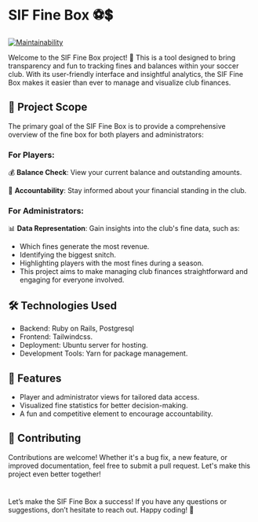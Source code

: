 # SIF Fine Box ⚽💲

[![Maintainability](https://api.codeclimate.com/v1/badges/ee927b865c67531b86dc/maintainability)](https://codeclimate.com/github/Arctic-Interactive/sif_fine_box/maintainability)

Welcome to the SIF Fine Box project! 🎉 This is a tool designed to bring transparency and fun to tracking fines and balances within your soccer club. With its user-friendly interface and insightful analytics, the SIF Fine Box makes it easier than ever to manage and visualize club finances.

## 🎯 Project Scope

The primary goal of the SIF Fine Box is to provide a comprehensive overview of the fine box for both players and administrators:

### For Players:

💰 **Balance Check**: View your current balance and outstanding amounts.

🏅 **Accountability**: Stay informed about your financial standing in the club.

### For Administrators:

📊 **Data Representation**: Gain insights into the club's fine data, such as:

* Which fines generate the most revenue.
* Identifying the biggest snitch.
* Highlighting players with the most fines during a season.
* This project aims to make managing club finances straightforward and engaging for everyone involved.

## 🛠️ Technologies Used

* Backend: Ruby on Rails, Postgresql
* Frontend: Tailwindcss.
* Deployment: Ubuntu server for hosting.
* Development Tools: Yarn for package management.

## 🚀 Features

* Player and administrator views for tailored data access.
* Visualized fine statistics for better decision-making.
* A fun and competitive element to encourage accountability.

## 🤝 Contributing

Contributions are welcome! Whether it's a bug fix, a new feature, or improved documentation, feel free to submit a pull request. Let's make this project even better together!

#

Let’s make the SIF Fine Box a success! If you have any questions or suggestions, don’t hesitate to reach out. Happy coding! 🚀

